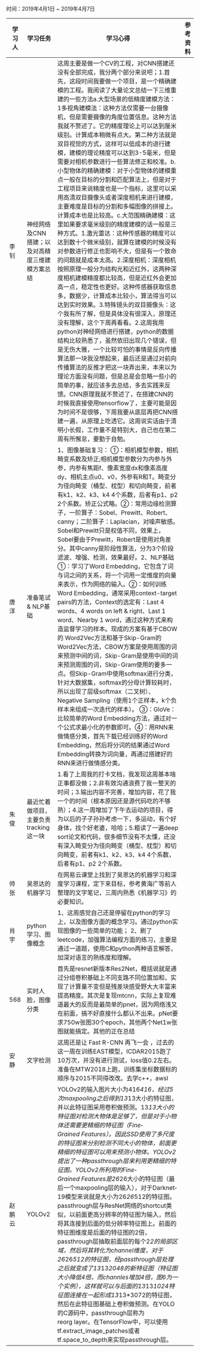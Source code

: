 时间：2019年4月1日 ~ 2019年4月7日

学习人 | 学习任务 | 学习心得 | 参考资料
-- | -- | -- | --
李钊|	神经网络及CNN搭建；以及对高精度三维建模方案总结	|这周主要是做一个CV的工程，对CNN搭建还没有全部完成，我分两个部分来说吧；1.首先，这段时间我要做一个项目，是一个精确建模的工程。我阅读了大量论文总结一下三维重建的一些方法a.大型场景的低精度建模方法：1多视角建模法：这种方法仅需要一台摄像机，但是需要摄像的角度位置信息。这种方法我就不赘述了。它的精度理论上可以达到厘米级别。计算成本稍微有点大。第二种方法就是双目视觉的方式，这样可以低成本的进行建模，建模的理论精度可以达到3-5毫米，但是需要对相机参数进行一些算法修正和校准。b.小型物体的精确建模：对于小型物体的建模重点一般在目标的分割和匹配算法上，但是对于工程项目来说精度也是一个指标，这里可以采用高清双目摄像头或者深度相机来进行建模，主要难度是目标的分割和多幅图像的拼接上。计算成本也是比较高。c.大范围精确建模：这里如果要求毫米级别的精度建模的话一般是三种方式。1.激光雷达：这种传感器的精度可以达到数十个微米级别，就算在建模的时候没有对参数进行修正也影响不大，但是有一个致命的问题就是成本太高。2.深度相机：深度相机按照原理一般分为结构光和近红外，这两种深度相机建模精度都比较高，但是近红外会更加高一点，稳定性也更好。这种传感器获取信息多，数据少，计算成本比较小，算法得当可以达到实时效果。3.特殊镜头的双目摄像头：这个我有所了解，但是具体没有很深入，原理还没有理解，这个下周再看看。2.这周我用python对神经网络进行搭建，python的数据结构比较熟悉了，虽然依旧出现几个错误，但是无伤大雅，一个比较可怕的事情是反向传播算法那一块我没想起来，最后还是通过对前向传播算法的反推才把这一块弄出来，本来以为理论方面没有问题，但是总是会忽略一些小的简单的事，就应该多去总结，多去实践来反馈。CNN原理我就不赘述了，在搭建CNN的时候我直接使用tensorflow了，主要可能是因为时间不是很够，下周我要从底层再把CNN搭建一遍，从原理上吃透它。这周说实话由于清明小长假，工作量不是特别大，自己也在第二周有所懈怠，要勤于自勉。
唐洋|	准备笔试 & NLP基础	| 1、图像基础复习： ①：相机模型参数，相机畸变系数及矫正;相机模型参数分为内参与外参，内参有焦距f、像素宽度dx和像素高度dy、相机主点u0、v0，外参有R和T。畸变分为径向畸变（桶型、枕型）和切向畸变，前者有k1、k2、k3、k4 4个系数，后者有p1、p2 2个系数。矫正公式略。②：常用边缘检测算子，一阶算子：Sobel、Prewitt、Robert、canny；二阶算子：Laplacian，对噪声敏感。Sobel和Prewitt只是权值不同，效果上，Sobel要由于Prewitt，Robert是使用对角差分。其中canny是阶段性算法，分为3个阶段滤波、增强、检测，效果最好。2、NLP基础 ①：学习了Word Embedding，它包含了词与词之间的关系，将一个词用一定维度的向量来表示，作为网络的输入。②：如何训练Word Embedding，通常采用context-target pairs的方法，Context的选定有：Last 4 words、4 words on left & right、Last 1 word、Nearby 1 word，通过这种方式来构造监督学习的样本。现成的方案有基于CBOW 的 Word2Vec方法和基于Skip-Gram的Word2Vec方法，CBOW方案是使用周围的词来预测中间的词，Skip-Gram是使用中间的词来预测周围的词，Skip-Gram使用的要多一点。但Skip-Gram中使用softmax进行分类，针对大数据集，softmax的分母计算较耗时，所以出现了层级softmax（二叉树）、Negative Sampling（使用1个正样本，k个负样本来组成一次迭代的样本）。 ③：GloVe：比较简单的Word Embedding方法，通过对一个公式求最小化的参数即可。④：用RNN来做情感分类，首先下载已经训练好的Word Embedding，然后将分词的结果通过Word Embedding转换为词向量，再通过搭建好的RNN来进行做情感分类。
朱俊|	最近忙着做项目，主要负责tracking这一块|	1.看了上周我的打卡文档，我发现这周基本啥正事都没做；2.非有效沟通浪费了我一整天的时间；3.输出内容不完善，增加内容，花了我一个的时间（根本原因还是源代码吃的不够熟）；4.这一周增加了下午去运动的项目，得为以后的子子孙孙考虑一下，多运动，有个好身体，找个好老婆，哈哈；5.粗读了一遍deep sort论文和代码，很多细节没有不太懂，还没有深入畸变分为径向畸变（桶型、枕型）和切向畸变，前者有k1、k2、k3、k4 4个系数，后者有p1、p2 2个系数。
帅张	|吴恩达的机器学习	|在网易云课堂上找到了吴恩达的机器学习和深度学习课程，定下来目标，参考黄海广等前人整理的文字笔记，三周内熟悉《机器学习》的必要知识。
肖宇	|python学习、图像概念	|1、这周感觉自己还是停留在python的学习上，以及图像方面的概念学习。通过python实现图像的一些简单的功能；                                                           2、刷了leetcode，加强算法编程方面的练习，主要是通过一道题，使用C和python两种语言解答，加深对语言的熟练度和理解。  
568	|实时人脸，图像分类	|首先是resnet新版本Res2Net，概括说就是通过分组卷积基础上不同支路不同位置加和，实现了计算量不变但是残差块感受野大大丰富来提高精度。其次是复现mtcnn，实际上复现难道最大的反而是最简单的pnet，因为网络浅又在前面，搞不好直接什么都认不出来。pNet要求750w张图30个epoch，其他两个Net1w张图就能搞定。其他的正在总结
安静	| 文字检测	| 这周还是让 Fast R-CNN 再飞一会 ，过去的这一周在训练EAST模型，ICDAR2015跑了10万次，并没有进行测试，loss值0.2左右。准备在MTW2018上跑，训练集坐标数据标的顺序与2015不同得改改。去学c++，awsl
赵鹏云|	YOLOv2	|YOLOv2的输入图片大小为416*416，经过5次maxpooling之后得到13*13大小的特征图，并以此特征图采用卷积做预测。13*13大小的特征图对检测大物体是足够了，但是对于小物体还需要更精细的特征图（Fine­Grained Features）。因此SSD使用了多尺度的特征图来分别检测不同大小的物体，前面更精细的特征图可以用来预测小物体。YOLOv2提出了一种passthrough层来利用更精细的特征图。YOLOv2所利用的Fine­Grained Features是26*26大小的特征图（最后一个maxpooling层的输入），对于Darknet­19模型来说就是大小为26*26*512的特征图。passthrough层与ResNet网络的shortcut类似，以前面更高分辨率的特征图为输入，然后将其连接到后面的低分辨率特征图上。前面的特征图维度是后面的特征图的2倍，passthrough层抽取前面层的每个2*2的局部区域，然后将其转化为channel维度，对于26*26*512的特征图，经passthrough层处理之后就变成了13*13*2048的新特征图（特征图大小降低4倍，而channles增加4倍，图6为一个实例），这样就可以与后面的13*13*1024特征图连接在一起形成13*13*3072的特征图，然后在此特征图基础上卷积做预测。在YOLO的C源码中，passthrough层称为reorg layer。在TensorFlow中，可以使用tf.extract_image_patches或者tf.space_to_depth来实现passthrough层。
